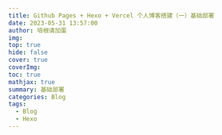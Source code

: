 ```yaml
---
title: Github Pages + Hexo + Vercel 个人博客搭建（一）基础部署
date: 2023-05-31 13:57:00
author: 培根请加蛋
img: 
top: true
hide: false
cover: true
coverImg: 
toc: true
mathjax: true
summary: 基础部署
categories: Blog
tags:
  - Blog
  - Hexo
---
```


